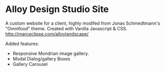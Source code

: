 Alloy Design Studio Site
========================

A custom website for a client, highly modifed from Jonas Schmedtmann's "Omnifood" theme.
Created with Vanilla Javascript & CSS.  
http://marceclipse.com/alloylandscape/ 

Added features:  
- Responsive Mondrian image gallery.
- Modal Dialog/gallery Boxes
- Gallery Carousel



